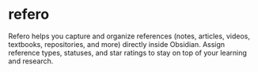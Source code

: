 # refero
Refero helps you capture and organize references (notes, articles, videos, textbooks, repositories, and more) directly inside Obsidian. Assign reference types, statuses, and star ratings to stay on top of your learning and research.
